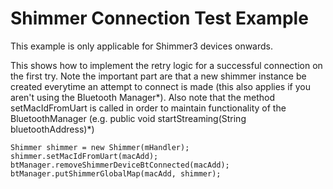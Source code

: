 # Shimmer Connection Test Example

This example is only applicable for Shimmer3 devices onwards.

This shows how to implement the retry logic for a successful connection on the
first try. Note the important part are that a new shimmer instance be created
everytime an attempt to connect is made (this also applies if you aren't using
the Bluetooth Manager*). Also note that the method setMacIdFromUart is called in
order to maintain functionality of the BluetoothManager (e.g. public void
startStreaming(String bluetoothAddress)*)

```
Shimmer shimmer = new Shimmer(mHandler);
shimmer.setMacIdFromUart(macAdd);
btManager.removeShimmerDeviceBtConnected(macAdd);
btManager.putShimmerGlobalMap(macAdd, shimmer);
```

